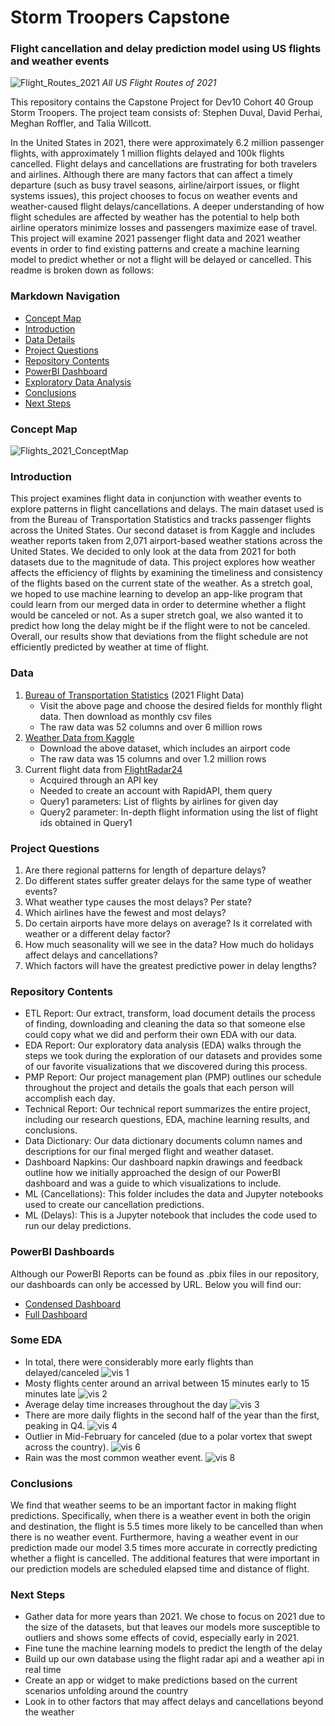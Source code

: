 # **Storm Troopers Capstone**
### Flight cancellation and delay prediction model using US flights and weather events


![Flight_Routes_2021](https://i.imgur.com/H0PuJh2.png)
*All US Flight Routes of 2021*


This repository contains the Capstone Project for Dev10 Cohort 40 Group Storm Troopers. The project team consists of: Stephen Duval, David Perhai, Meghan Roffler, and Talia Willcott. 

In the United States in 2021, there were approximately 6.2 million passenger flights, with approximately 1 million flights delayed and 100k flights cancelled. Flight delays and cancellations are frustrating for both travelers and airlines. Although there are many factors that can affect a timely departure (such as busy travel seasons, airline/airport issues, or flight systems issues), this project chooses to focus on weather events and weather-caused flight delays/cancellations. A deeper understanding of how flight schedules are affected by weather has the potential to help both airline operators minimize losses and passengers maximize ease of travel. This project will examine 2021 passenger flight data and 2021 weather events in order to find existing patterns and create a machine learning model to predict whether or not a flight will be delayed or cancelled. This readme is broken down as follows:

### Markdown Navigation
<!-- TOC -->
- [Concept Map](#Concept-Map)
- [Introduction](#Introduction)
- [Data Details](#Data)
- [Project Questions](#Project_Questions)
- [Repository Contents](#Repository-Contents)
- [PowerBI Dashboard](#PowerBI_Dashboard)
- [Exploratory Data Analysis](#Some_EDA)
- [Conclusions](#Conclusions)
- [Next Steps](#Next_Steps)

<!-- /TOC -->

### Concept Map
![Flights_2021_ConceptMap](https://i.imgur.com/Qp5YarF.jpeg)

### Introduction
This project examines flight data in conjunction with weather events to explore patterns in flight cancellations and delays. The main dataset used is from the Bureau of Transportation Statistics and tracks passenger flights across the United States. Our second dataset is from Kaggle and includes weather reports taken from 2,071 airport-based weather stations across the United States. We decided to only look at the data from 2021 for both datasets due to the magnitude of data. This project explores how weather affects the efficiency of flights by examining the timeliness and consistency of the flights based on the current state of the weather. As a stretch goal, we hoped to use machine learning to develop an app-like program that could learn from our merged data in order to determine whether a flight would be canceled or not. As a super stretch goal, we also wanted it to predict how long the delay might be if the flight were to not be canceled. Overall, our results show that deviations from the flight schedule are not efficiently predicted by weather at time of flight.

### Data
1. [Bureau of Transportation Statistics](https://www.transtats.bts.gov/Tables.asp?QO_VQ=EFD&QO_anzr=Nv4yv0r%FDb0-gvzr%FDcr4s14zn0pr%FDQn6n&QO_fu146_anzr=b0-gvzr) (2021 Flight Data)
	- Visit the above page and choose the desired fields for monthly flight data. Then download as monthly csv files
	- The raw data was 52 columns and over 6 million rows
2. [Weather Data from Kaggle](https://www.kaggle.com/datasets/sobhanmoosavi/us-weather-events)
	- Download the above dataset, which includes an airport code
	- The raw data was 15 columns and over 1.2 million rows
3. Current flight data from [FlightRadar24](https://www.flightradar24.com/42.85,-93.35/6)
	- Acquired through an API key
	- Needed to create an account with RapidAPI, them query
	- Query1 parameters: List of flights by airlines for given day
	- Query2 parameter: In-depth flight information using the list of flight ids obtained in Query1


### Project Questions
1. Are there regional patterns for length of departure delays?
2. Do different states suffer greater delays for the same type of weather events?
3. What weather type causes the most delays? Per state? 
4. Which airlines have the fewest and most delays?
5. Do certain airports have more delays on average? Is it correlated with weather or a different delay factor?
6. How much seasonality will we see in the data? How much do holidays affect delays and cancellations?
7. Which factors will have the greatest predictive power in delay lengths?


### Repository Contents 
- ETL Report: Our extract, transform, load document details the process of finding, downloading and cleaning the data so that someone else could copy what we did and perform their own EDA with our data.
- EDA Report: Our exploratory data analysis (EDA) walks through the steps we took during the exploration of our datasets and provides some of our favorite visualizations that we discovered during this process.
- PMP Report: Our project management plan (PMP) outlines our schedule throughout the project and details the goals that each person will accomplish each day. 
- Technical Report: Our technical report summarizes the entire project, including our research questions, EDA, machine learning results, and conclusions. 
- Data Dictionary: Our data dictionary documents column names and descriptions for our final merged flight and weather dataset.
- Dashboard Napkins: Our dashboard napkin drawings and feedback outline how we initially approached the design of our PowerBI dashboard and was a guide to which visualizations to include. 
- ML (Cancellations): This folder includes the data and Jupyter notebooks used to create our cancellation predictions.
- ML (Delays): This is a Jupyter notebook that includes the code used to run our delay predictions. 


### PowerBI Dashboards
Although our PowerBI Reports can be found as .pbix files in our repository, our dashboards can only be accessed by URL. Below you will find our:
- [Condensed Dashboard](https://app.powerbi.com/groups/1babf15b-e7e7-40a7-93bc-1583b618e8b5/dashboards/921be722-5b40-400c-a03f-ec34c618686d)
- [Full Dashboard](https://app.powerbi.com/groups/1babf15b-e7e7-40a7-93bc-1583b618e8b5/dashboards/2737bc96-c3a4-4e7e-b523-be083aeaca01)


### Some EDA
- In total, there were considerably more early flights than delayed/canceled
![vis 1](https://i.imgur.com/wd0c5ql.png)
- Mosty flights center around an arrival between 15 minutes early to 15 minutes late
![vis 2](https://i.imgur.com/OammVMs.png)
- Average delay time increases throughout the day
![vis 3](https://i.imgur.com/M2opM4D.png)
- There are more daily flights in the second half of the year than the first, peaking in Q4.
![vis 4](https://i.imgur.com/quKCDHB.png)
- Outlier in Mid-February for canceled (due to a polar vortex that swept across the country).
![vis 6](https://i.imgur.com/DDydylM.png)
- Rain was the most common weather event.
![vis 8](https://i.imgur.com/8qrvLe1.png)


### Conclusions
We find that weather seems to be an important factor in making flight predictions. Specifically, when there is a weather event in both the origin and destination, the flight is 5.5 times more likely to be cancelled than when there is no weather event. Furthermore, having a weather event in our prediction made our model 3.5 times more accurate in correctly predicting whether a flight is cancelled. The additional features that were important in our prediction models are scheduled elapsed time and distance of flight. 


### Next Steps 
- Gather data for more years than 2021. We chose to focus on 2021 due to the size of the datasets, but that leaves our models more susceptible to outliers and shows some effects of covid, especially early in 2021.
- Fine tune the machine learning models to predict the length of the delay
- Build up our own database using the flight radar api and a weather api in real time
- Create an app or widget to make predictions based on the current scenarios unfolding around the country
- Look in to other factors that may affect delays and cancellations beyond the weather






	

